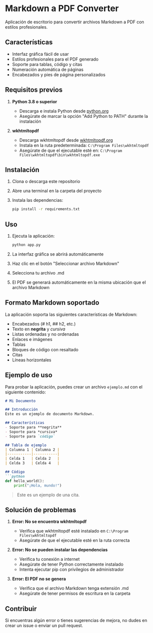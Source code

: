 # Markdown a PDF Converter

Aplicación de escritorio para convertir archivos Markdown a PDF con estilos profesionales.

## Características

- Interfaz gráfica fácil de usar
- Estilos profesionales para el PDF generado
- Soporte para tablas, código y citas
- Numeración automática de páginas
- Encabezados y pies de página personalizados

## Requisitos previos

1. **Python 3.8 o superior**
   - Descarga e instala Python desde [python.org](https://www.python.org/downloads/)
   - Asegúrate de marcar la opción "Add Python to PATH" durante la instalación

2. **wkhtmltopdf**
   - Descarga wkhtmltopdf desde [wkhtmltopdf.org](https://wkhtmltopdf.org/downloads.html)
   - Instala en la ruta predeterminada: `C:\Program Files\wkhtmltopdf`
   - Asegúrate de que el ejecutable esté en: `C:\Program Files\wkhtmltopdf\bin\wkhtmltopdf.exe`

## Instalación

1. Clona o descarga este repositorio

2. Abre una terminal en la carpeta del proyecto

3. Instala las dependencias:
   ```bash
   pip install -r requirements.txt
   ```

## Uso

1. Ejecuta la aplicación:
   ```bash
   python app.py
   ```

2. La interfaz gráfica se abrirá automáticamente

3. Haz clic en el botón "Seleccionar archivo Markdown"

4. Selecciona tu archivo .md

5. El PDF se generará automáticamente en la misma ubicación que el archivo Markdown

## Formato Markdown soportado

La aplicación soporta las siguientes características de Markdown:

- Encabezados (# h1, ## h2, etc.)
- Texto en **negrita** y *cursiva*
- Listas ordenadas y no ordenadas
- Enlaces e imágenes
- Tablas
- Bloques de código con resaltado
- Citas
- Líneas horizontales

## Ejemplo de uso

Para probar la aplicación, puedes crear un archivo `ejemplo.md` con el siguiente contenido:

```markdown
# Mi Documento

## Introducción
Este es un ejemplo de documento Markdown.

## Características
- Soporte para **negrita**
- Soporte para *cursiva*
- Soporte para `código`

## Tabla de ejemplo
| Columna 1 | Columna 2 |
|-----------|-----------|
| Celda 1   | Celda 2   |
| Celda 3   | Celda 4   |

## Código
```python
def hello_world():
    print("¡Hola, mundo!")
```

> Este es un ejemplo de una cita.

## Solución de problemas

1. **Error: No se encuentra wkhtmltopdf**
   - Verifica que wkhtmltopdf esté instalado en `C:\Program Files\wkhtmltopdf`
   - Asegúrate de que el ejecutable esté en la ruta correcta

2. **Error: No se pueden instalar las dependencias**
   - Verifica tu conexión a internet
   - Asegúrate de tener Python correctamente instalado
   - Intenta ejecutar pip con privilegios de administrador

3. **Error: El PDF no se genera**
   - Verifica que el archivo Markdown tenga extensión .md
   - Asegúrate de tener permisos de escritura en la carpeta

## Contribuir

Si encuentras algún error o tienes sugerencias de mejora, no dudes en crear un issue o enviar un pull request.
